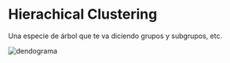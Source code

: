 # Hierachical Clustering

Una especie de árbol que te va diciendo grupos y subgrupos, etc. 

![dendograma](https://support.minitab.com/es-mx/minitab/18/cluster_obs_dendrogram_with_final_partition_glove_testers.png)
